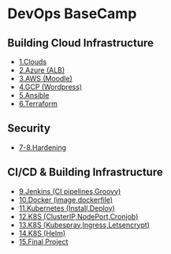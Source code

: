 # DevOps BaseCamp
## Building Cloud Infrastructure
- [1.Clouds](1.Clouds/README.md)
- [2.Azure (ALB)](2.Azure%20(ALB)/Readme.md)
- [3.AWS (Moodle)](3.AWS%20(moodle)/Readme.md)
- [4.GCP (Wordpress)](4.GCP%20(Wordpress)/Readme.md)
- [5.Ansible](5.Ansible/Readme.md)
- [6.Terraform](6.Terraform/Readme.md)
## Security
- [7-8.Hardening](7-8.Hardening/Readme.md)
## CI/CD & Building Infrastructure
- [9.Jenkins (CI pipelines,Groovy)](9.Jenkins/Readme.md)
- [10.Docker (image,dockerfile)](10.Docker%20(image%2C%20dockerfile)/Readme.md)
- [11.Kubernetes (Install,Deploy)](11.K8S%20(Install%2C%20Deploy)/Readme.md)
- [12.K8S (ClusterIP,NodePort,Cronjob)](12.K8S%20(ClusterIP%2C%20NodePort%2C%20Cronjob%20etc.)/Readme.md)
- [13.K8S (Kubespray,Ingress,Letsencrypt)](13.K8S%20(Kubespray%2C%20Ingress%2C%20Letsencrypt)/Readme.md)
- [14.K8S (Helm)](14.K8S%20(Helm)/Readme.md)
- [15.Final Project](15.Final%20Project/Readme.md)
